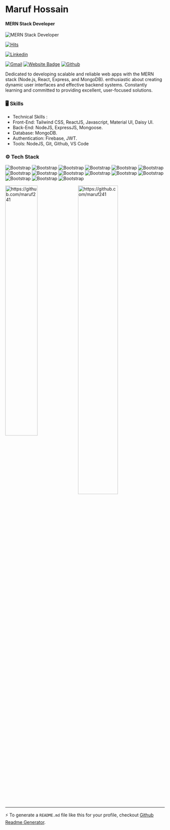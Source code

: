 # Maruf Hossain
#### MERN Stack Developer
![MERN Stack Developer](https://media.licdn.com/dms/image/D5616AQH9yUk0PoCddg/profile-displaybackgroundimage-shrink_350_1400/0/1719347194931?e=1725494400&v=beta&t=S5o9A6vmwi0lZ-JqXInh3iq6-JUqhgPii6wPGwuNdSM)

[![Hits](https://hits.seeyoufarm.com/api/count/incr/badge.svg?url=https%3A%2F%2Fgithub.com%2Fhttps://github.com/maruf241%2Fhttps://github.com/maruf241&count_bg=%2379C83D&title_bg=%23555555&icon=&icon_color=%23E7E7E7&title=Profile+Views&edge_flat=false)](https://hits.seeyoufarm.com)

[![Linkedin](https://img.shields.io/badge/-LinkedIn-blue?style=flat&logo=Linkedin&logoColor=white)](https://www.linkedin.com/in/https://www.linkedin.com/in/marufcse//)

[![Gmail](https://img.shields.io/badge/-Gmail-c14438?style=flat&logo=Gmail&logoColor=white)](mailto:maruf.cse22@gmail.com)
[![Website Badge](https://img.shields.io/badge/-Website-c14438?style=flat&logo=Google-Chrome&logoColor=white&link=https://github.com/maruf241)](https://github.com/maruf241)
[![Github](https://img.shields.io/github/followers/https://github.com/maruf241?label=Follow&style=social)](https://github.com/https://github.com/maruf241)

Dedicated to developing scalable and reliable web apps with the MERN stack (Node.js, React, Express, and MongoDB). enthusiastic about creating dynamic user interfaces and effective backend systems. Constantly learning and committed to providing excellent, user-focused solutions.


### 🖥 Skills

- Technical Skills :
- Front-End: Tailwind CSS, ReactJS, Javascript, Material UI, Daisy UI.
- Back-End: NodeJS, ExpressJS, Mongoose.
- Database:  MongoDB.
- Authentication:  Firebase, JWT.
- Tools:  NodeJS, Git, Github, VS Code
### ⚙️ Tech Stack

![Bootstrap](https://img.shields.io/badge/-HTML-05122A?style=flat-square&logo=HTML&color=353535) ![Bootstrap](https://img.shields.io/badge/-CSS-05122A?style=flat-square&logo=CSS&color=353535) ![Bootstrap](https://img.shields.io/badge/-Tailwind%20CSS-05122A?style=flat-square&logo=Tailwind-CSS&color=353535) ![Bootstrap](https://img.shields.io/badge/-Javascript-05122A?style=flat-square&logo=Javascript&color=353535) ![Bootstrap](https://img.shields.io/badge/-Typescript-05122A?style=flat-square&logo=Typescript&color=353535) ![Bootstrap](https://img.shields.io/badge/-React%20JS-05122A?style=flat-square&logo=React-JS&color=353535) ![Bootstrap](https://img.shields.io/badge/-Next%20js-05122A?style=flat-square&logo=Next-js&color=353535) ![Bootstrap](https://img.shields.io/badge/-Redux-05122A?style=flat-square&logo=Redux&color=353535) ![Bootstrap](https://img.shields.io/badge/-Node%20js-05122A?style=flat-square&logo=Node-js&color=353535) ![Bootstrap](https://img.shields.io/badge/-Express%20js%20-05122A?style=flat-square&logo=Express-js&color=353535) ![Bootstrap](https://img.shields.io/badge/-MongoDB-05122A?style=flat-square&logo=MongoDB&color=353535) ![Bootstrap](https://img.shields.io/badge/-NoSQL-05122A?style=flat-square&logo=NoSQL&color=353535) ![Bootstrap](https://img.shields.io/badge/-PostgreSQL-05122A?style=flat-square&logo=PostgreSQL&color=353535) ![Bootstrap](https://img.shields.io/badge/-Visual%20Studio%20Code-05122A?style=flat-square&logo=Visual-Studio-Code&color=353535) ![Bootstrap](https://img.shields.io/badge/-Docker-05122A?style=flat-square&logo=Docker&color=353535)

<div>
  <img width="45%" align="left" src="https://github-readme-stats.vercel.app/api/top-langs?username=https://github.com/maruf241&show_icons=true&locale=en&layout=compact" alt="https://github.com/maruf241" />
  <img width="50%"  src="https://github-readme-streak-stats.herokuapp.com/?user=https://github.com/maruf241&" alt="https://github.com/maruf241" />
</div>


---
:zap: To generate a `README.md` file like this for your profile, checkout [Github Readme Generator](https://hejazizo-github-profile-readme-srcstreamlit-app-i6skm7.streamlit.app/).
